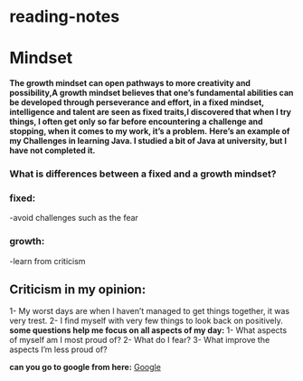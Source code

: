 # reading-notes
# Mindset
**The growth mindset can open pathways to more creativity and possibility,A growth mindset believes that one’s fundamental abilities can be developed through perseverance and effort,  in a fixed mindset, intelligence and talent are seen as fixed traits,I discovered that when I try things, I often get only so far before encountering a challenge and stopping, when it comes to my work, it’s a problem.**
**Here’s an example of my Challenges in learning Java. I studied a bit of Java at university, but I have not completed it.**


### What is differences between a fixed and a growth mindset?
### fixed:
-avoid challenges such as the fear

### growth:
-learn from criticism 

## Criticism in my opinion:
1- My worst days are when I haven’t managed to get things together, it was very trest.
2- I find myself with very few things to look back on positively.
**some questions help me focus on all aspects of my day:**
  1- What aspects of myself am I most proud of?
  2- What do I fear?
  3- What improve the aspects I’m less proud of?
  
  
**can you go to google from here:**  [Google](www.google.com)

